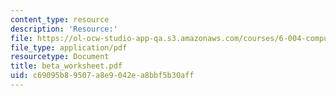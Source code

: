 ```yaml
---
content_type: resource
description: 'Resource:'
file: https://ol-ocw-studio-app-qa.s3.amazonaws.com/courses/6-004-computation-structures-spring-2017/c69095b89507a8e9042ea8bbf5b30aff_beta_worksheet.pdf
file_type: application/pdf
resourcetype: Document
title: beta_worksheet.pdf
uid: c69095b8-9507-a8e9-042e-a8bbf5b30aff
---
```

